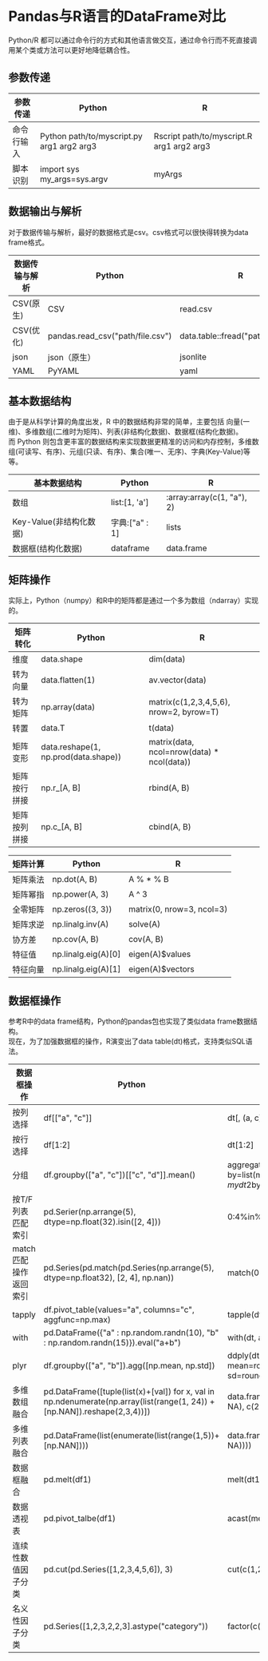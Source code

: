 # Pandas与R语言的DataFrame对比
Python/R 都可以通过命令行的方式和其他语言做交互，通过命令行而不死直接调用某个类或方法可以更好地降低耦合性。

## 参数传递
参数传递 | Python | R
---|---|---
命令行输入 | Python path/to/myscript.py arg1 arg2 arg3 | Rscript path/to/myscript.R arg1 arg2 arg3
脚本识别 | import sys my_args=sys.argv | myArgs

## 数据输出与解析
对于数据传输与解析，最好的数据格式是csv。csv格式可以很快得转换为data frame格式。

数据传输与解析 | Python | R
---|---|---
CSV(原生) | CSV | read.csv
CSV(优化) | pandas.read_csv("path/file.csv") | data.table::fread("path/file.csv")
json | json（原生） | jsonlite
YAML | PyYAML | yaml

## 基本数据结构
由于是从科学计算的角度出发，R 中的数据结构非常的简单，主要包括 向量(一维)、多维数组(二维时为矩阵)、列表(非结构化数据)、数据框(结构化数据)。<br>
而 Python 则包含更丰富的数据结构来实现数据更精准的访问和内存控制，多维数组(可读写、有序)、元组(只读、有序)、集合(唯一、无序)、字典(Key-Value)等等。

基本数据结构 | Python | R
---|---|---
数组 | list:[1, 'a'] | :array:array(c(1, "a"), 2)
Key-Value(非结构化数据) | 字典:["a" : 1] | lists
数据框(结构化数据) | dataframe | data.frame

## 矩阵操作
实际上，Python（numpy）和R中的矩阵都是通过一个多为数组（ndarray）实现的。

矩阵转化 | Python | R
---|---|---
维度 | data.shape | dim(data)
转为向量 | data.flatten(1) | av.vector(data)
转为矩阵 | np.array(data) | matrix(c(1,2,3,4,5,6), nrow=2, byrow=T)
转置 | data.T | t(data)
矩阵变形 | data.reshape(1, np.prod(data.shape)) | matrix(data, ncol=nrow(data) * ncol(data))
矩阵按行拼接 | np.r_[A, B] | rbind(A, B)
矩阵按列拼接 | np.c_[A, B] | cbind(A, B)

矩阵计算 | Python | R
---|---|---
矩阵乘法 | np.dot(A, B) | A % * % B
矩阵幂指 | np.power(A, 3) | A ^ 3
全零矩阵 | np.zeros((3, 3)) | matrix(0, nrow=3, ncol=3)
矩阵求逆 | np.linalg.inv(A) | solve(A)
协方差 | np.cov(A, B) | cov(A, B)
特征值 | np.linalg.eig(A)[0] | eigen(A)$values
特征向量 | np.linalg.eig(A)[1] | eigen(A)$vectors

## 数据框操作
参考R中的data frame结构，Python的pandas包也实现了类似data frame数据结构。<br>
现在，为了加强数据框的操作，R演变出了data table(dt)格式，支持类似SQL语法。

数据框操作 | Python | R
---|---|---
按列选择 | df[["a", "c"]] | dt[, (a, c)]
按行选择 | df[1:2] | dt[1:2]
分组 | df.groupby(["a", "c"])[["c", "d"]].mean() | aggregate(x=dt[, c("a", "c")], by=list(mydt2$by1, mydt2$by2), FUNC=mean)
按T/F列表匹配索引 | pd.Serier(np.arrange(5), dtype=np.float(32).isin([2, 4])) | 0:4%in%c(2, 4)
match匹配操作返回索引 | pd.Series(pd.match(pd.Series(np.arrange(5), dtype=np.float32), [2, 4], np.nan)) | match(0:4, c(2, 4))
tapply | df.pivot_table(values="a", columns="c", aggfunc=np.max) | tapple(dt$a, dt$x, max)
with | pd.DataFrame({"a" : np.random.randn(10), "b" : np.random.randn(15)}).eval("a+b") | with(dt, a+b)
plyr | df.groupby(["a", "b"]).agg([np.mean, np.std]) | ddply(dt, .(a, b), summarize, mean=round(mean(x)), sd=round(sd(x), 2))
多维数组融合 | pd.DataFrame([tuple(list(x)+[val]) for x, val in np.ndenumerate(np.array(list(range(1, 24)) + [np.NAN]).reshape(2,3,4))]) | data.frame(melt(array(c(1:23, NA), c(2,3,4))))
多维列表融合 | pd.DataFrame(list(enumerate(list(range(1,5))+[np.NAN]))) | data.frame(melt(as.list(c(1:4, NA))))
数据框融合 | pd.melt(df1) | melt(dt1)
数据透视表 | pd.pivot_talbe(df1) | acast(melt(dt1))
连续性数值因子分类 | pd.cut(pd.Series([1,2,3,4,5,6]), 3) | cut(c(1,2,3,4,5,6), 3)
名义性因子分类 | pd.Series([1,2,3,2,2,3].astype("category")) | factor(c(1,2,3,2,2,3))
